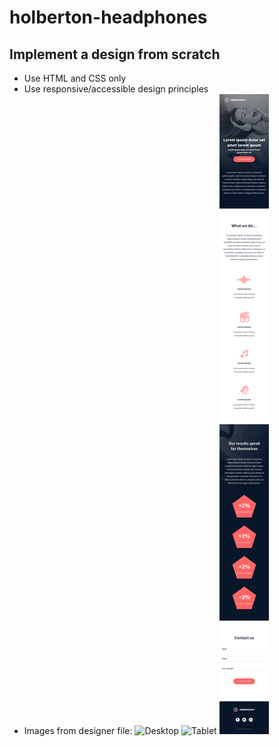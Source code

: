 # holberton-headphones
## Implement a design from scratch

- Use HTML and CSS only
- Use responsive/accessible design principles
- Images from designer file:
![Desktop](images/01_headphones_desktop@2x.png)
![Tablet](images/01_headphones_tablet@2x.png)
![Mobile](images/01_headphones_mobile@2x.png)
